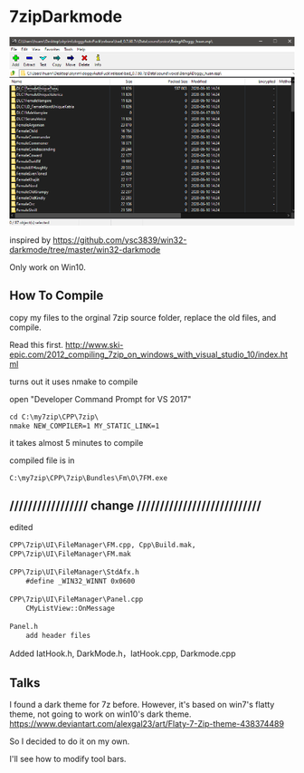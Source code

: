 # 7zipDarkmode

![](7zDark.png)

inspired by https://github.com/ysc3839/win32-darkmode/tree/master/win32-darkmode

Only work on Win10.

## How To Compile 

copy my files to the orginal 7zip source folder, replace the old files, and compile.

Read this first.
	http://www.ski-epic.com/2012_compiling_7zip_on_windows_with_visual_studio_10/index.html

turns out it uses nmake to compile
	
open "Developer Command Prompt for VS 2017"

	cd C:\my7zip\CPP\7zip\
	nmake NEW_COMPILER=1 MY_STATIC_LINK=1


it takes almost 5 minutes to compile

compiled file is in 

	C:\my7zip\CPP\7zip\Bundles\Fm\O\7FM.exe
	
	
	
## ///////////////// change ///////////////////////////

edited

	CPP\7zip\UI\FileManager\FM.cpp, Cpp\Build.mak, CPP\7zip\UI\FileManager\FM.mak
	
	CPP\7zip\UI\FileManager\StdAfx.h
		#define _WIN32_WINNT 0x0600
		
	CPP\7zip\UI\FileManager\Panel.cpp
		CMyListView::OnMessage
		
	Panel.h
		add header files
		
Added
	IatHook.h, DarkMode.h，IatHook.cpp, Darkmode.cpp


## Talks

I found a dark theme for 7z before. However, it's based on win7's flatty theme, not going to work on win10's dark theme.
https://www.deviantart.com/alexgal23/art/Flaty-7-Zip-theme-438374489

So I decided to do it on my own.

I'll see how to modify tool bars.

